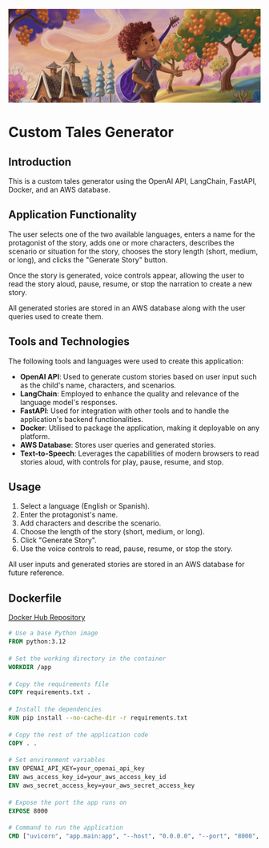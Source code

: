![Header Image](assets/header.png)

# Custom Tales Generator

## Introduction

This is a custom tales generator using the OpenAI API, LangChain, FastAPI, Docker, and an AWS database.

## Application Functionality

The user selects one of the two available languages, enters a name for the protagonist of the story, adds one or more characters, describes the scenario or situation for the story, chooses the story length (short, medium, or long), and clicks the "Generate Story" button.

Once the story is generated, voice controls appear, allowing the user to read the story aloud, pause, resume, or stop the narration to create a new story.

All generated stories are stored in an AWS database along with the user queries used to create them.

## Tools and Technologies

The following tools and languages were used to create this application:

- **OpenAI API**: Used to generate custom stories based on user input such as the child's name, characters, and scenarios.
- **LangChain**: Employed to enhance the quality and relevance of the language model's responses.
- **FastAPI**: Used for integration with other tools and to handle the application's backend functionalities.
- **Docker**: Utilised to package the application, making it deployable on any platform.
- **AWS Database**: Stores user queries and generated stories.
- **Text-to-Speech**: Leverages the capabilities of modern browsers to read stories aloud, with controls for play, pause, resume, and stop.

## Usage

1. Select a language (English or Spanish).
2. Enter the protagonist's name.
3. Add characters and describe the scenario.
4. Choose the length of the story (short, medium, or long).
5. Click "Generate Story".
6. Use the voice controls to read, pause, resume, or stop the story.

All user inputs and generated stories are stored in an AWS database for future reference.



## Dockerfile
<a href="https://hub.docker.com/repository/docker/nacjacds/custom_tales/general" target="_blank">Docker Hub Repository</a>

```Dockerfile
# Use a base Python image
FROM python:3.12

# Set the working directory in the container
WORKDIR /app

# Copy the requirements file
COPY requirements.txt .

# Install the dependencies
RUN pip install --no-cache-dir -r requirements.txt

# Copy the rest of the application code
COPY . .

# Set environment variables
ENV OPENAI_API_KEY=your_openai_api_key
ENV aws_access_key_id=your_aws_access_key_id
ENV aws_secret_access_key=your_aws_secret_access_key

# Expose the port the app runs on
EXPOSE 8000

# Command to run the application
CMD ["uvicorn", "app.main:app", "--host", "0.0.0.0", "--port", "8000", "--reload"]
